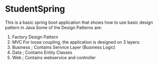 # StudentSpring
This is a basic spring boot application that shows how to use basic design pattern  in Java
Some of the Design Patterns are:
1. Factory Design Pattern
2. MVC 
For loose coupling, the application is designed on 3 layers:
1. Business ; Contains Serivice Layer (Business Logic) 
2. Data ; Contains Entity Classes
3. Web ; Contains webservice and controller
